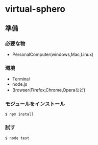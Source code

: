 # virtual-sphero

## 準備
### 必要な物
- PersonalComputer(windows,Mac,Linux)

### 環境
- Terminal
- node.js
- Browser(Firefox,Chrome,Operaなど)


### モジュールをインストール
```
$ npm install
```

### 試す
```
$ node test
```
